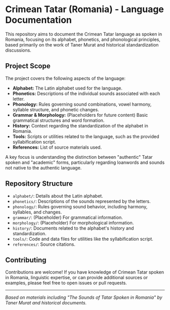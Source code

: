 # Crimean Tatar (Romania) - Language Documentation

This repository aims to document the Crimean Tatar language as spoken in Romania, focusing on its alphabet, phonetics, and phonological principles, based primarily on the work of Taner Murat and historical standardization discussions.

## Project Scope

The project covers the following aspects of the language:

*   **Alphabet:** The Latin alphabet used for the language.
*   **Phonetics:** Descriptions of the individual sounds associated with each letter.
*   **Phonology:** Rules governing sound combinations, vowel harmony, syllable structure, and phonetic changes.
*   **Grammar & Morphology:** (Placeholders for future content) Basic grammatical structures and word formation.
*   **History:** Context regarding the standardization of the alphabet in Romania.
*   **Tools:** Scripts or utilities related to the language, such as the provided syllabification script.
*   **References:** List of source materials used.

A key focus is understanding the distinction between "authentic" Tatar spoken and "academic" forms, particularly regarding loanwords and sounds not native to the authentic language.

## Repository Structure

*   `alphabet/`: Details about the Latin alphabet.
*   `phonetics/`: Descriptions of the sounds represented by the letters.
*   `phonology/`: Rules governing sound behavior, including harmony, syllables, and changes.
*   `grammar/`: (Placeholder) For grammatical information.
*   `morphology/`: (Placeholder) For morphological information.
*   `history/`: Documents related to the alphabet's history and standardization.
*   `tools/`: Code and data files for utilities like the syllabification script.
*   `references/`: Source citations.

## Contributing

Contributions are welcome! If you have knowledge of Crimean Tatar spoken in Romania, linguistic expertise, or can provide additional sources or examples, please feel free to open issues or pull requests.

---
*Based on materials including "The Sounds of Tatar Spoken in Romania" by Taner Murat and historical documents.*
